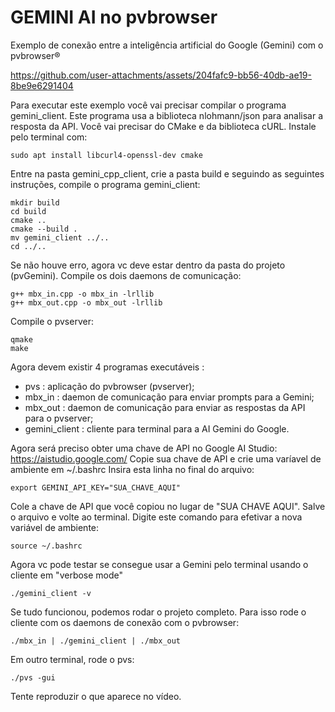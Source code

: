 GEMINI AI no pvbrowser
======================
Exemplo de conexão entre a inteligência artificial do Google (Gemini) com o pvbrowser®


https://github.com/user-attachments/assets/204fafc9-bb56-40db-ae19-8be9e6291404

Para executar este exemplo você vai precisar compilar o programa gemini_client.
Este programa usa a biblioteca nlohmann/json para analisar a resposta da API.
Você vai precisar do CMake e da biblioteca cURL. Instale pelo terminal com:
```
sudo apt install libcurl4-openssl-dev cmake
```
Entre na pasta gemini_cpp_client, crie a pasta build e seguindo as seguintes instruções, compile o programa gemini_client:
```
mkdir build
cd build
cmake ..
cmake --build .
mv gemini_client ../..
cd ../..
```
Se não houve erro, agora vc deve estar dentro da pasta do projeto (pvGemini). Compile os dois daemons de comunicação:
```
g++ mbx_in.cpp -o mbx_in -lrllib
g++ mbx_out.cpp -o mbx_out -lrllib
```
Compile o pvserver:
```
qmake
make
```
Agora devem existir 4 programas executáveis :
- pvs : aplicação do pvbrowser (pvserver);
- mbx_in : daemon de comunicação para enviar prompts para a Gemini;
- mbx_out : daemon de comunicação para enviar as respostas da API para o pvserver;
- gemini_client : cliente para terminal para a AI Gemini do Google.

Agora será preciso obter uma chave de API no Google AI Studio: https://aistudio.google.com/
Copie sua chave de API e crie uma varíavel de ambiente em ~/.bashrc
Insira esta linha no final do arquivo:
```
export GEMINI_API_KEY="SUA_CHAVE_AQUI"
```
Cole a chave de API que você copiou no lugar de "SUA CHAVE AQUI". Salve o arquivo e volte ao terminal. Digite este comando para efetivar a nova variável de ambiente:
```
source ~/.bashrc
```
Agora vc pode testar se consegue usar a Gemini pelo terminal usando o cliente em "verbose mode"
```
./gemini_client -v
```
Se tudo funcionou, podemos rodar o projeto completo. Para isso rode o cliente com os daemons de conexão com o pvbrowser:
```
./mbx_in | ./gemini_client | ./mbx_out
```
Em outro terminal, rode o pvs:
```
./pvs -gui
```
Tente reproduzir o que aparece no vídeo.

